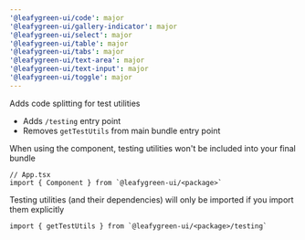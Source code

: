 ```yaml
---
'@leafygreen-ui/code': major
'@leafygreen-ui/gallery-indicator': major
'@leafygreen-ui/select': major
'@leafygreen-ui/table': major
'@leafygreen-ui/tabs': major
'@leafygreen-ui/text-area': major
'@leafygreen-ui/text-input': major
'@leafygreen-ui/toggle': major
---
```

Adds code splitting for test utilities
- Adds `/testing` entry point
- Removes `getTestUtils` from main bundle entry point

When using the component, testing utilities won't be included into your final bundle
```tsx
// App.tsx
import { Component } from `@leafygreen-ui/<package>`
```

Testing utilities (and their dependencies) will only be imported if you import them explicitly
```tsx
import { getTestUtils } from `@leafygreen-ui/<package>/testing`
```
